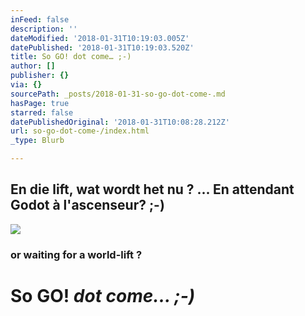 ```yaml
---
inFeed: false
description: ''
dateModified: '2018-01-31T10:19:03.005Z'
datePublished: '2018-01-31T10:19:03.520Z'
title: So GO! dot come… ;-)
author: []
publisher: {}
via: {}
sourcePath: _posts/2018-01-31-so-go-dot-come-.md
hasPage: true
starred: false
datePublishedOriginal: '2018-01-31T10:08:28.212Z'
url: so-go-dot-come-/index.html
_type: Blurb

---
```

## En die lift, wat wordt het nu ? ... En attendant Godot à l'ascenseur? ;-)
![](https://the-grid-user-content.s3-us-west-2.amazonaws.com/bfc2d053-c113-4998-b6a0-7f1a42844046.jpg)

### or waiting for a world-lift ?

# So GO! _dot come... ;-)_